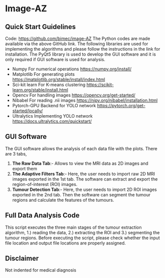 # Image-AZ

## Quick Start Guidelines
Code: https://github.com/bimec/image-AZ 
The Python codes are made available via the above GitHub link. The following libraries are used for implementing the algorithms and please follow the instructions in the link for installation. The PyQt5 library is used to develop the GUI software and it is only required if GUI software is used for analysis. 

* Numpy	For numerical operations	https://numpy.org/install/ 
* Matplotlib 	For generating plots	https://matplotlib.org/stable/install/index.html
* Sci-kit learn	For K-means clustering	https://scikit-learn.org/stable/install.html
* Opencv	For handling images	https://opencv.org/get-started/
* Nibabel	For reading .nii images	https://nipy.org/nibabel/installation.html
* Pytorch-GPU	Backend for YOLO network	https://pytorch.org/get-started/locally/
* Ultralytics	Implementing YOLO network	https://docs.ultralytics.com/quickstart/

## GUI Software 
The GUI software allows the analysis of each data file with the plots. There are 3 tabs,
1. **The Raw Data Tab**:- Allows to view the MRI data as 2D images and export them
2. **The Adaptive Filters Tab**:- Here, the user needs to import raw 2D MRI images exported in the 1st tab. The software can extract and export the region-of-interest (ROI) images.
3. **Tumour Detection Tab**:- Here, the user needs to import 2D ROI images exported in the 2nd tab. Then the software can segment the tumour regions and calculate the features of the tumours.

## Full Data Analysis Code
This script executes the three main stages of the tumour extraction algorithm, 1.) reading the data, 2.) extracting the ROI and 3.) segmenting the tumour regions. 
Before executing the script, please check whether the input file location and output file locations are properly assigned.

## Disclaimer 
Not indented for medical diagnosis

